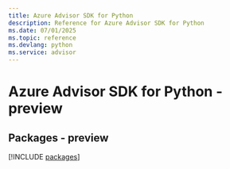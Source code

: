 ```yaml
---
title: Azure Advisor SDK for Python
description: Reference for Azure Advisor SDK for Python
ms.date: 07/01/2025
ms.topic: reference
ms.devlang: python
ms.service: advisor
---
```

# Azure Advisor SDK for Python - preview
## Packages - preview
[!INCLUDE [packages](advisor-index.md)]